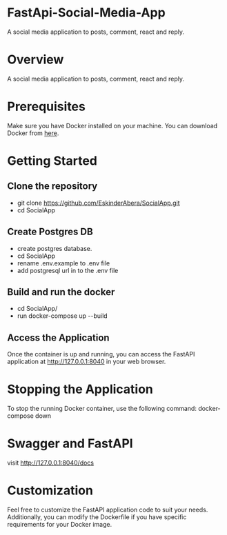 # FastApi-Social-Media-App

A social media application to posts, comment, react and reply.

# Overview

A social media application to posts, comment, react and reply.

# Prerequisites

Make sure you have Docker installed on your machine. You can download Docker from [here](https://www.docker.com/get-started/).

# Getting Started

## Clone the repository

- git clone https://github.com/EskinderAbera/SocialApp.git
- cd SocialApp

## Create Postgres DB

- create postgres database.
- cd SocialApp
- rename .env.example to .env file
- add postgresql url in to the .env file

## Build and run the docker

- cd SocialApp/
- run docker-compose up --build

## Access the Application

Once the container is up and running, you can access the FastAPI application at
http://127.0.0.1:8040 in your web browser.

# Stopping the Application

To stop the running Docker container, use the following command:
docker-compose down

# Swagger and FastAPI

visit http://127.0.0.1:8040/docs

# Customization

Feel free to customize the FastAPI application code to suit your needs. Additionally, you can modify the Dockerfile if you have specific requirements for your Docker image.
